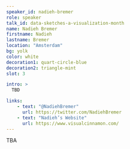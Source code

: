 ```yaml
---
speaker_id: nadieh-bremer
role: speaker
talk_id: data-sketches-a-visualization-month
name: Nadieh Bremer
firstname: Nadieh
lastname: Bremer
location: "Amsterdam"
bg: yolk
color: white
decoration1: quart-circle-blue
decoration2: triangle-mint
slot: 3

intro: >
  TBD

links:
    - text: "@NadiehBremer"
      url: https://twitter.com/NadiehBremer
    - text: "Nadieh’s Website"
      url: https://www.visualcinnamon.com/
---
```


<p>
TBA
</p>
